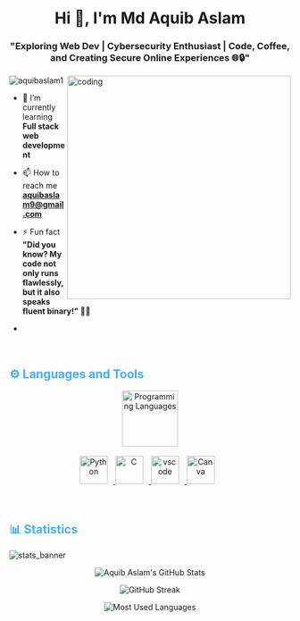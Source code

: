 <h1 align="center">Hi 👋, I'm Md Aquib Aslam</h1>
<h3 align="center">"Exploring Web Dev | Cybersecurity Enthusiast | Code, Coffee, and Creating Secure Online Experiences 🌐🔒"</h3>
<img align="right" alt="coding" width="400" src="https://user-images.githubusercontent.com/55389276/140866485-8fb1c876-9a8f-4d6a-98dc-08c4981eaf70.gif">

<p align="left"> <img src="https://komarev.com/ghpvc/?username=aquibaslam1&label=Profile%20views&color=0e75b6&style=flat" alt="aquibaslam1" /> </p>

- 🌱 I’m currently learning **Full stack web development**

- 📫 How to reach me **aquibaslam9@gmail.com**

- ⚡ Fun fact **"Did you know? My code not only runs flawlessly, but it also speaks fluent binary!" 🚀👾**
- 
</div>
</p>    
<br>
<!-- Languages and Tools -->

<h2 style="color: #44AEFB">⚙️ Languages and Tools</h2>
<div align="center" style="display:block;">
    <img width="100px" alt="Programming Languages" src="https://user-images.githubusercontent.com/78341798/194531121-47b0119a-ce00-439d-b586-125f86acb098.png"/> 
</div>
<br>   
<!-- Icons Resources -->
<!-- https://devicon.dev/ -->
<!-- https://cdn.jsdelivr.net/npm/simple-icons@v3/icons/ -->
<div align="center">
 
  </a>    
  <a href="https://www.python.org/" target="_blank" rel="noreferrer">
      <img  alt="Python" height="50px" style="padding-right:10px;" src="https://cdn.jsdelivr.net/gh/devicons/devicon/icons/python/python-original.svg"/>
  </a>
  <a href="https://www.cprogramming.com/" target="_blank" rel="noreferrer">
      <img  alt="C" height="50px" style="padding-right:10px;" src="https://cdn.jsdelivr.net/gh/devicons/devicon/icons/c/c-original.svg"/>
  </a>
  <a href="https://code.visualstudio.com/" target="_blank" rel="noreferrer">
      <img  alt="vscode" height="50px" style="padding-right:10px;"src="https://cdn.jsdelivr.net/gh/devicons/devicon/icons/vscode/vscode-original.svg"/>
  </a>
  <a href="https://www.canva.com/" target="_blank" rel="noreferrer">
      <img  alt="Canva" height="50px" style="padding-right:10px;" src="https://cdn.jsdelivr.net/gh/devicons/devicon/icons/canva/canva-original.svg"/> 
  </a>
</div>
<br>
<br>


<!-- Statistics -->

<h2 style="color: #44AEFB">📊 Statistics</h2>

![stats_banner](https://user-images.githubusercontent.com/78341798/194534778-d662496c-ae00-4e8d-ae9b-b90912054e7f.gif)

<!-- Begin Stats Cards -->
<!-- Resources:  -->
<!-- Github & Languages Stats: https://github.com/aquibaslam1/github-readme-stats --> 
<!-- Streak Stats: https://github.com/denvercoder1/github-readme-streak-stats -->
<!-- Change the value after ?username= to your GitHub username. -->
<div class="stats" align="center">

![Aquib Aslam's GitHub Stats](https://github-readme-stats.vercel.app/api?username=aquibaslam1&hide=stars&count_private=true&show_icons=true&theme=algolia&border_radius=20)

![GitHub Streak](https://streak-stats.demolab.com?user=aquibaslam1&count_private=true&theme=algolia&border_radius=20)

<!-- ![Most Used Languages](https://github-readme-stats.vercel.app/api/top-langs/?username=aquibaslam1&show_icons=true&theme=algolia&border_radius=20) -->
    
<!-- compact programming languages layout -->
![Most Used Languages](https://github-readme-stats.vercel.app/api/top-langs/?username=aquibaslam1&layout=compact&show_icons=true&theme=algolia&border_radius=20)
</div>
<!--  End Stats Cards -->





